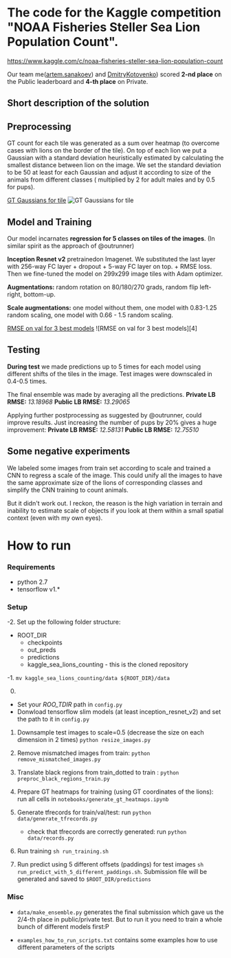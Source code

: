 # The code for the Kaggle competition "NOAA Fisheries Steller Sea Lion Population Count".
https://www.kaggle.com/c/noaa-fisheries-steller-sea-lion-population-count

Our team  me([artem.sanakoev][1]) and [DmitryKotovenko][2]) scored **2-nd place** on the Public leaderboard and **4-th place** on Private.


## Short description of the solution


Preprocessing
--------------

GT count for each tile was generated as a sum over heatmap (to overcome cases with lions on the border of the tile).   On top of each lion we put a Gaussian with a standard deviation heuristically estimated by calculating the smallest distance between lion on the image.
We set the standard deviation to be 50 at least for each Gaussian and adjust it according to size of the animals from different classes (
multiplied by 2 for adult males and by 0.5 for pups).

<a href="https://ibb.co/hhAda5">GT Gaussians for tile</a>
![GT Gaussians for tile][3]


Model and Training
------
Our model incarnates **regression for 5 classes on tiles of the images**. (In similar spirit as the approach of @outrunner)

**Inception Resnet v2** pretrainedon Imagenet.
We substituted the last layer with 256-way FC layer + dropout + 5-way FC layer on top. + RMSE loss.
Then we fine-tuned the model on 299x299 image tiles with Adam optimizer.

**Augmentations:**  random rotation on 80/180/270 grads, random flip left-right, bottom-up.

**Scale augmentations:** one model without them, one model with 0.83-1.25 random scaling, one model with 0.66 - 1.5 random scaling.

<a href="https://ibb.co/kVhwTQ">RMSE on val for 3 best models</a>
![RMSE on val for 3 best models][4]


Testing
-------

**During test** we made predictions up to 5 times for each model using different shifts of the tiles in the image.
Test images were downscaled in 0.4-0.5 times.

The final ensemble was made by averaging all the predictions.
**Private LB RMSE:** *13.18968*
**Public LB RMSE:** *13.29065*

Applying further postprocessing as suggested by @outrunner, could improve results.
Just increasing the number of pups by 20% gives a huge improvement:
**Private LB RMSE:**  *12.58131*
**Public LB RMSE:** *12.75510*


Some negative experiments
-------

We labeled some images from train set according to scale and trained a CNN to regress a scale of the image.   This could unify all the images to have the same approximate size of the lions of corresponding classes and simplify the CNN training to count animals.

But it didn't work out.   I reckon, the reason is the high variation in terrain and inability to estimate scale of objects if you look at them within a small spatial context (even with my own eyes).


# How to run

### Requirements

- python 2.7
- tensorflow v1.*

### Setup

-2. Set up the following folder structure:
- ROOT_DIR
    - checkpoints
    - out_preds
    - predictions
    - kaggle_sea_lions_counting  - this is the cloned repository

-1. `mv kaggle_sea_lions_counting/data ${ROOT_DIR}/data`

0.
- Set your *ROO_TDIR* path in `config.py`
- Donwload tensorflow slim models (at least inception_resnet_v2) and set the path to it in `config.py`

1. Downsample test images to scale=0.5 (decrease the size on each dimension in 2 times)
`python resize_images.py`

2. Remove mismatched images from train: `python remove_mismatched_images.py`

3. Translate black regions from train_dotted to train : `python preproc_black_regions_train.py`

4. Prepare GT heatmaps for training (using GT coordinates of the lions):
run all cells in `notebooks/generate_gt_heatmaps.ipynb`

5. Generate tfrecords for train/val/test: run `python data/generate_tfrecords.py`
    - check that tfrecords are correctly generated: run `python data/records.py`

6. Run training `sh run_training.sh`

7. Run predict using 5 different offsets (paddings) for test images `sh run_predict_with_5_different_paddings.sh`.
Submission file will be generated and saved to `$ROOT_DIR/predictions`


### Misc

- `data/make_ensemble.py` generates the final submission which gave us the 2/4-th place in public/private test.
But to run it you need to train a whole bunch of different models first:P

- `examples_how_to_run_scripts.txt` contains some examples how to use different parameters of the scripts


  [1]: https://www.kaggle.com/asanakoev
  [2]: https://www.kaggle.com/chelovekparohod
  [2]: https://preview.ibb.co/bJ5Bv5/Screenshot_from_2017_06_28_16_28_57.png
  [3]: https://preview.ibb.co/jx6O8Q/Screenshot_from_2017_06_28_17_02_17.png